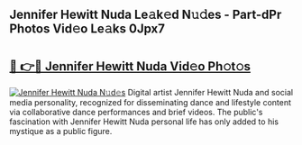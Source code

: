 ## Jennifer Hewitt Nuda Le𝚊k𝚎d N𝚞𝚍es - Part-dPr Photos Vid𝚎o Le𝚊ks 0Jpx7

# <h2><a href="http://fbfrxs.evod.top/?m=Jennifer+Hewitt+Nuda">🔗 👉🔴 Jennifer Hewitt Nuda Vid𝚎o Ph𝚘t𝚘s</a></h2>

[![Jennifer Hewitt Nuda N𝚞d𝚎s](https://i.imgur.com/8V9OHl7.gif)](http://fbfrxs.evod.top/?m=Jennifer+Hewitt+Nuda)
Digital artist Jennifer Hewitt Nuda and social media personality, recognized for disseminating dance and lifestyle content via collaborative dance performances and brief videos. The public's fascination with Jennifer Hewitt Nuda personal life has only added to his mystique as a public figure. 
